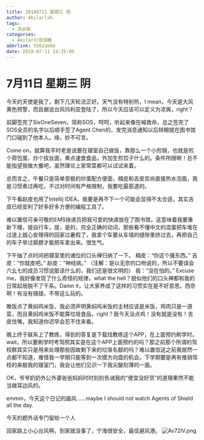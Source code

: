 ```yaml
---
title: 20180711 星期三 阴
author: Akilarlxh
tags:
  - 流水账
categories:
  - Akilarの泡泡糖
abbrlink: 5562ab9e
date: 2018-07-11 14:35:00
---
```

# 7月11日 星期三 阴

今天的天使是我了，剩下几天轮流正好。天气没有特别热，I mean，今天是大风黄色预警，而且据说台风玛利亚登陆了，所以今天应该可以定义为凉爽，right？

前脚签完了SixOneSeven，简称SOS，呵呵，听起来像在喊救命，总之签完了SOS全员的名字以后顺手签了Agent Chen的，发完消息通知以后转眼就在图书馆门口碰到了他本人。缘，妙不可言。

Come on，就算我平时老是说要在寝室自己做饭，靠那么一个小煎锅，也就是煎个荷包蛋，炒个拔丝面，煮点速食食品，外加生煎饺子什么的。条件所限啊！总不能指望我做大餐吧，虽然理论上家常菜都可以试试来着。

总而言之，午餐只是简单至极的炒蛋配方便面，楠皮和吉皮崇尚直接热水泡面，我是习惯煮过再吃，不过对时间有严格限制，我要吃最筋道的。

下午看赵皮也用了Intellij IDEA，我要是再不下一个可能会显得不太合适，其实吉皮已经安利了好多好多方便的编程工具了。

难以置信可亲可敬的EMS快递员把我可爱的快递放在了图书馆，这意味着我要重新下楼，提自行车，提，是的，完全正确的动词，那些看不懂中文的混蛋把车堆在过道上就心安理得的回家过暑假了，我拿个车要从车墙的缝隙里挤过去，再把自己的车子举过肩膀才能把车拿出来。很生气。

下午抽了点时间把寝室里的诸位的口头禅归纳了一下。
楠皮：“你这个骚东西。”
吉皮：“你就皮吧。”
赵皮：“神经病。”
（注解：是以无奈的口吻说的，所以不要误会六幺七的成员习惯说脏话什么的，我们还是很文明的）
我：“没在怕的。”
Excuse me，我好像发现了什么奇怪的规律，what the hell？貌似他们的口头禅都和我的日常起居脱不了干系。Damn it，让大家养成了这样的习惯实在是不好意思。西奈啊！有没有搞错，不带这么玩的。

晚饭点了黄焖鸡米饭，我必须声明黄焖鸡米饭的主材应该是米饭，鸡肉只是一道菜，而且黄焖鸡米饭不能算垃圾食品，right？我今天没点鸡！没有就是没有！吉皮住嘴，我知道你迟早会忍不住来看。

晚上终于联系上了教练，得到的答复是下载找教练这个APP，在上面预约刷学时。wait，所以要刷学时考驾照其实是在这个APP上面预约的吗？那之前那个所谓的驾校群其实只是用来处理那些因故剩下来的垃圾名额的吗？难以置信这之前我居然一点都不知道，难怪我一学期只能等到一次摸方向盘的机会。下学期要是再有推销驾校的来敲我的寝室门，我会让他们见识一下我尖酸刻薄的一面。

OK，爷爷奶奶外公外婆爸爸妈妈时时刻刻告诫我的“便宜没好货”的道理果然不能当做耳边风的。

emmm，今天这个日记的画风……maybe I should not watch Agents of Shield all the day.

今天的题外话专门留给一个人

回家路上小心台风啊，到家就没事了，宁海很安全，最佳避风港。
![Av72lV.png](https://s2.ax1x.com/2019/04/16/Av72lV.png)